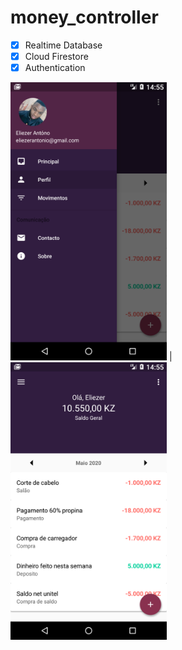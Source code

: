 # money_controller

- [X] Realtime Database
- [X] Cloud Firestore
- [X] Authentication

 <img width="250px"  src="https://github.com/eliezerantonio/money_controller/blob/master/Screenshot_1588341357.png"> | <img width="250px"  src="https://github.com/eliezerantonio/money_controller/blob/master/Screenshot_1588341353.png"> 








